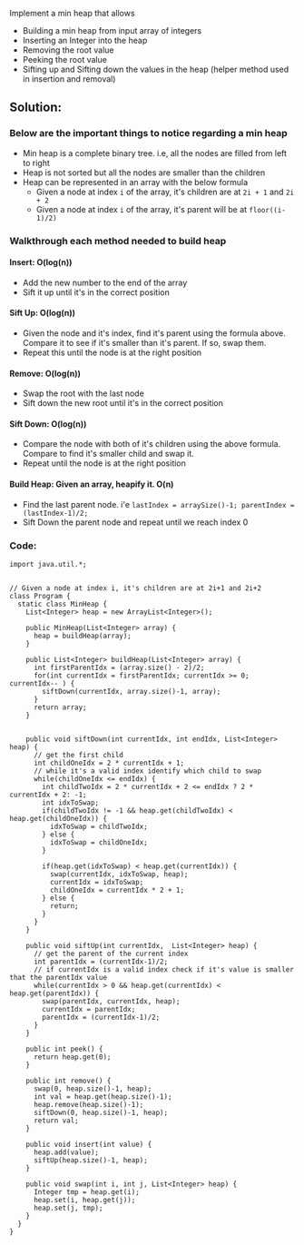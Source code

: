 Implement a min heap that allows
- Building a min heap from input array of integers
- Inserting an Integer into the heap
- Removing the root value
- Peeking the root value
- Sifting up and Sifting down the values in the heap (helper method used in insertion and removal)


## Solution:
### Below are the important things to notice regarding a min heap
- Min heap is a complete binary tree. i.e, all the nodes are filled from left to right
- Heap is not sorted but all the nodes are smaller than the children
- Heap can be represented in an array with the below formula
  - Given a node at index `i` of the array, it's children are at `2i + 1` and `2i + 2`
  - Given a node at index `i` of the array, it's parent will be at `floor((i-1)/2)`

### Walkthrough each method needed to build heap
#### Insert: O(log(n))
- Add the new number to the end of the array
- Sift it up until it's in the correct position

#### Sift Up: O(log(n))
- Given the node and it's index, find it's parent using the formula above. Compare it to see if it's smaller than it's parent. If so, swap them.
- Repeat this until the node is at the right position

#### Remove: O(log(n))
- Swap the root with the last node
- Sift down the new root until it's in the correct position

#### Sift Down: O(log(n))
- Compare the node with both of it's children using the above formula. Compare to find it's smaller child and swap it.
- Repeat until the node is at the right position

#### Build Heap: Given an array, heapify it. O(n)
- Find the last parent node. i'e `lastIndex = arraySize()-1; parentIndex = (lastIndex-1)/2;`
- Sift Down the parent node and repeat until we reach index 0


### Code:
```
import java.util.*;


// Given a node at index i, it's children are at 2i+1 and 2i+2
class Program {
  static class MinHeap {
    List<Integer> heap = new ArrayList<Integer>();

    public MinHeap(List<Integer> array) {
      heap = buildHeap(array);
    }

    public List<Integer> buildHeap(List<Integer> array) {
      int firstParentIdx = (array.size() - 2)/2;
      for(int currentIdx = firstParentIdx; currentIdx >= 0; currentIdx-- ) {
        siftDown(currentIdx, array.size()-1, array);
      }
      return array;
    }


    public void siftDown(int currentIdx, int endIdx, List<Integer> heap) {
      // get the first child
      int childOneIdx = 2 * currentIdx + 1;
      // while it's a valid index identify which child to swap
      while(childOneIdx <= endIdx) {
        int childTwoIdx = 2 * currentIdx + 2 <= endIdx ? 2 * currentIdx + 2: -1;
        int idxToSwap;
        if(childTwoIdx != -1 && heap.get(childTwoIdx) < heap.get(childOneIdx)) {
          idxToSwap = childTwoIdx;
        } else {
          idxToSwap = childOneIdx;
        }

        if(heap.get(idxToSwap) < heap.get(currentIdx)) {
          swap(currentIdx, idxToSwap, heap);
          currentIdx = idxToSwap;
          childOneIdx = currentIdx * 2 + 1;
        } else {
          return;
        }
      }
    }

    public void siftUp(int currentIdx,  List<Integer> heap) {
      // get the parent of the current index
      int parentIdx = (currentIdx-1)/2;
      // if currentIdx is a valid index check if it's value is smaller that the parentIdx value
      while(currentIdx > 0 && heap.get(currentIdx) < heap.get(parentIdx)) {
        swap(parentIdx, currentIdx, heap);
        currentIdx = parentIdx;
        parentIdx = (currentIdx-1)/2;
      }
    }

    public int peek() {
      return heap.get(0);
    }

    public int remove() {
      swap(0, heap.size()-1, heap);
      int val = heap.get(heap.size()-1);
      heap.remove(heap.size()-1);
      siftDown(0, heap.size()-1, heap);
      return val;
    }

    public void insert(int value) {
      heap.add(value);
      siftUp(heap.size()-1, heap);
    }

    public void swap(int i, int j, List<Integer> heap) {
      Integer tmp = heap.get(i);
      heap.set(i, heap.get(j));
      heap.set(j, tmp);
    }
  }
}
```
  

